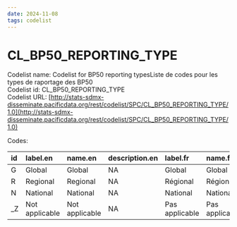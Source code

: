 ```yaml
---
date: 2024-11-08
tags: codelist
---
```


# CL_BP50_REPORTING_TYPE

Codelist name: Codelist for BP50 reporting typesListe de codes pour les types de raportage des BP50  
Codelist id: CL_BP50_REPORTING_TYPE  
Codelist URL: [http://stats-sdmx-disseminate.pacificdata.org/rest/codelist/SPC/CL_BP50_REPORTING_TYPE/1.0](http://stats-sdmx-disseminate.pacificdata.org/rest/codelist/SPC/CL_BP50_REPORTING_TYPE/1.0)  

Codes:  

|id |label.en       |name.en        |description.en |label.fr       |name.fr        |description.fr |
|:--|:--------------|:--------------|:--------------|:--------------|:--------------|:--------------|
|G  |Global         |Global         |NA             |Global         |Global         |NA             |
|R  |Regional       |Regional       |NA             |Régional       |Régional       |NA             |
|N  |National       |National       |NA             |National       |National       |NA             |
|_Z |Not applicable |Not applicable |NA             |Pas applicable |Pas applicable |NA             |
